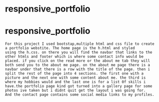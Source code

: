 # responsive_portfolio
# responsive_portfolio
    For this project I used bootstap,multiple html and css file to create a portfolio webstite. The home page is the h.html and styled 
    using the h.css. on there you will find the navbar that links to the other htmls and footer which is where some contact info would be 
    placed. if you click on the read more or the about me tab they will both send you to the about me page. on the about me page there is a
    navbar under that there is a row with the title of the page. then i split the rest of the page into 4 sections. the first one with a 
    picture and the next one with some content about me. the third is where my hobbies would and the last one is for a list 0f skills i 
    have.the portfolio page kind got turned into a gallery page for some photos ive taken but i didnt quit get the layout i was going for. 
    And the contact page contains some social media links to my profiles.
